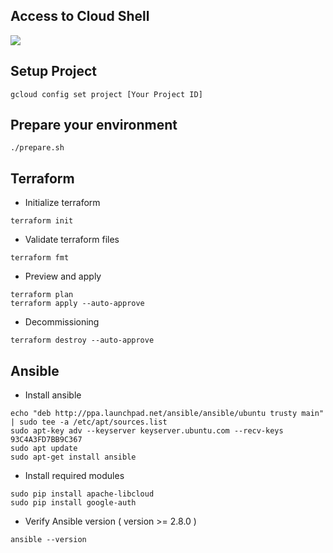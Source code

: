 ## Access to Cloud Shell

<p>
  <a target="__blank" href="https://console.cloud.google.com/cloudshell/open?authuser=1&project=iac-demo-249505&cloudshell_git_repo=https://github.com/kanchimo/iac-101.git&amp;open_in_editor=README.md"><img src="https://storage.googleapis.com/gweb-cloudblog-publish/images/google_cloud_shell.max-300x300.png"/></a>
</p>

## Setup Project
```
gcloud config set project [Your Project ID]
```

## Prepare your environment
```
./prepare.sh
```

## Terraform
* Initialize terraform
```
terraform init
```
* Validate terraform files
```
terraform fmt
```
* Preview and apply
```
terraform plan
terraform apply --auto-approve
```

* Decommissioning
```
terraform destroy --auto-approve
```

## Ansible
* Install ansible
```
echo "deb http://ppa.launchpad.net/ansible/ansible/ubuntu trusty main" | sudo tee -a /etc/apt/sources.list
sudo apt-key adv --keyserver keyserver.ubuntu.com --recv-keys 93C4A3FD7BB9C367
sudo apt update
sudo apt-get install ansible
```
* Install required modules
```
sudo pip install apache-libcloud
sudo pip install google-auth
```

* Verify Ansible version ( version >= 2.8.0 )
```
ansible --version
```




